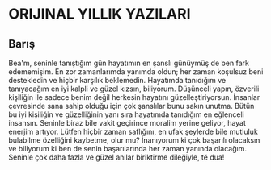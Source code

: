 # ORIJINAL YILLIK YAZILARI
## Barış
Bea'm, seninle tanıştığım gün hayatımın en şanslı günüymüş de ben fark edememişim. En zor zamanlarımda yanımda oldun; her zaman koşulsuz beni destekledin ve hiçbir karşılık beklemedin. Hayatımda tanıdığım ve tanıyacağım en iyi kalpli ve güzel kızsın, biliyorum. Düşünceli yapın, özverili kişiliğin ile sadece benim değil herkesin hayatını güzelleştiriyorsun. İnsanlar çevresinde sana sahip olduğu için çok şanslılar bunu sakın unutma. Bütün bu iyi kişiliğin ve güzelliğinin yanı sıra hayatımda tanıdığım en eğlenceli insansın. Seninle biraz bile vakit geçirince moralim yerine geliyor, hayat enerjim artıyor. Lütfen hiçbir zaman saflığını, en ufak şeylerde bile mutluluk bulabilme özelliğini kaybetme, olur mu? İnanıyorum ki çok başarılı olacaksın ve biliyorum ki ben de senin başarılarında her zaman yanında olacağım. Seninle çok daha fazla ve güzel anılar biriktirme dileğiyle, të dua!
